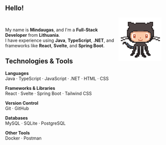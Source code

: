 ## Hello!
<img align="right" src="https://github.com/ARKTEEK/ARKTEEK/blob/main/octocat.png" width="140" alt="octocat" />
<br>

My name is **Mindaugas**, and I'm a **Full-Stack Developer** from **Lithuania**.  
I have experience using **Java**, **TypeScript**, **.NET**, and frameworks like **React**, **Svelte**, and **Spring Boot**.

## Technologies & Tools

**Languages**  
Java · TypeScript · JavaScript · .NET · HTML · CSS

**Frameworks & Libraries**  
React · Svelte · Spring Boot · Tailwind CSS

**Version Control**  
Git · GitHub

**Databases**  
MySQL · SQLite · PostgreSQL

**Other Tools**  
Docker · Postman
